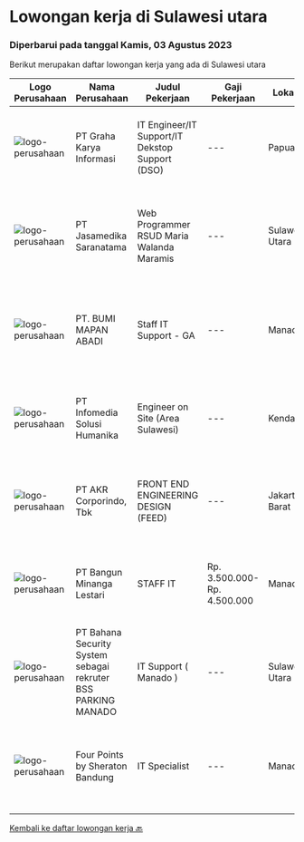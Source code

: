 
  # Lowongan kerja di Sulawesi utara

  ### Diperbarui pada tanggal Kamis, 03 Agustus 2023

  Berikut merupakan daftar lowongan kerja yang ada di Sulawesi utara

  |Logo Perusahaan | Nama Perusahaan | Judul Pekerjaan | Gaji Pekerjaan | Lokasi | Deskripsi | Tanggal diunggah | Pranala |
  | -------------- | --------------- | --------------- | --------- | --------- | -------------- | ------- | ----------- |
  |![logo-perusahaan](https://image-service-cdn.seek.com.au/c318dd0b699c6160d2411e7473745c289633be44/ee4dce1061f3f616224767ad58cb2fc751b8d2dc)|PT Graha Karya Informasi|IT Engineer/IT Support/IT Dekstop Support (DSO)|---|Papua|Requirements:1. Minimum 6 Months as an IT Support (Fresh Graduate are welcome to apply)2. Bachelor's Degree in Computer/ IT or equivalent3. Have...|Rabu, 02 Agustus 2023|https://www.jobstreet.co.id/id/job/it-engineer-it-support-it-dekstop-support-dso-4425201?token=0~c058f443-a681-4c21-8b84-5d9066dc6bb1&sectionRank=1&jobId=jobstreet-id-job-4425201|
|![logo-perusahaan](https://image-service-cdn.seek.com.au/172fba7ccd5ea4395b3bcad5f9d7d531f942b6e6/ee4dce1061f3f616224767ad58cb2fc751b8d2dc)|PT Jasamedika Saranatama|Web Programmer RSUD Maria Walanda Maramis|---|Sulawesi Utara|Deskripsi PekerjaanKualifikasi: Pendidikan D3 atau S1 (Teknik Informatika/Manajemen Informatika/Sistem Informasi) Memiliki inisiatif tinggi dan teliti...|Senin, 31 Juli 2023|https://www.jobstreet.co.id/id/job/web-programmer-rsud-maria-walanda-maramis-4421958?token=0~c058f443-a681-4c21-8b84-5d9066dc6bb1&sectionRank=2&jobId=jobstreet-id-job-4421958|
|![logo-perusahaan](https://image-service-cdn.seek.com.au/e6735267d5b7740a156b61d36a9a5ee361b64bb7/ee4dce1061f3f616224767ad58cb2fc751b8d2dc)|PT. BUMI MAPAN ABADI|Staff IT Support - GA|---|Manado|Kualifikasi : Pendidikan minimal D3 Teknik Informatika; Usia Maksimal 35 Tahun; Memiliki pengalaman dibidang IT minimal 1 Tahun; Memiliki SIM A dan...|Kamis, 27 Juli 2023|https://www.jobstreet.co.id/id/job/staff-it-support-ga-4417915?token=0~c058f443-a681-4c21-8b84-5d9066dc6bb1&sectionRank=3&jobId=jobstreet-id-job-4417915|
|![logo-perusahaan](https://image-service-cdn.seek.com.au/63373d162568ae23aa2bd2a36d347af5a9d4476e/ee4dce1061f3f616224767ad58cb2fc751b8d2dc)|PT Infomedia Solusi Humanika|Engineer on Site (Area Sulawesi)|---|Kendari|Kualifikasi : Maksimal usia 30 tahun Pendidikan minimal D3 jurusan Sistem Informasi / Teknologi Informasi / Teknik Informatika Memiliki pengalaman...|Selasa, 18 Juli 2023|https://www.jobstreet.co.id/id/job/engineer-on-site-area-sulawesi-4408931?token=0~c058f443-a681-4c21-8b84-5d9066dc6bb1&sectionRank=4&jobId=jobstreet-id-job-4408931|
|![logo-perusahaan](https://image-service-cdn.seek.com.au/bfbfec10b99d0e4ba38820e5ba26ab07e2fa79ad/ee4dce1061f3f616224767ad58cb2fc751b8d2dc)|PT AKR Corporindo, Tbk|FRONT END ENGINEERING DESIGN (FEED)|---|Jakarta Barat|Job Description: Develop overall technical design and guidelines for asset construction &amp; review any technical work done by external parties...|Selasa, 18 Juli 2023|https://www.jobstreet.co.id/id/job/front-end-engineering-design-feed-4409107?token=0~c058f443-a681-4c21-8b84-5d9066dc6bb1&sectionRank=5&jobId=jobstreet-id-job-4409107|
|![logo-perusahaan](https://image-service-cdn.seek.com.au/f560e65945e4757b8f7e953ca9852daaf65fea0c/ee4dce1061f3f616224767ad58cb2fc751b8d2dc)|PT Bangun Minanga Lestari|STAFF IT|Rp. 3.500.000-Rp. 4.500.000|Manado|Deskripsi Pekerjaan : Menyediakan pelayanan teknis dalam hal desain jaringan, implementasi, operation, support, deployment, distribusi IT network...|Jumat, 14 Juli 2023|https://www.jobstreet.co.id/id/job/staff-it-4405383?token=0~c058f443-a681-4c21-8b84-5d9066dc6bb1&sectionRank=6&jobId=jobstreet-id-job-4405383|
|![logo-perusahaan](https://i.ibb.co/sqvTCh9/112815900-stock-vector-no-image-available-icon-flat-vector.webp)|PT Bahana Security System sebagai rekruter BSS PARKING MANADO|IT Support ( Manado )|---|Sulawesi Utara|Persyaratan Untuk Iklan Lowongan Pekerjaan Sebagai Berikut: Posisi yang di butuhkan :1. IT SupportPersyaratan Umum :- Max 30 tahun- Pendidikan minimal...|Selasa, 11 Juli 2023|https://www.jobstreet.co.id/id/job/it-support-manado-1036388225?token=0~c058f443-a681-4c21-8b84-5d9066dc6bb1&sectionRank=7&jobId=jobstreet-id-job-1036388225|
|![logo-perusahaan](https://i.ibb.co/sqvTCh9/112815900-stock-vector-no-image-available-icon-flat-vector.webp)|Four Points by Sheraton Bandung|IT Specialist|---|Manado|POSITION SUMMARYInstall, configure, manage, maintain, test, evaluate, and repair computer networks, workstations, support server system(s), supporting...|Rabu, 12 Juli 2023|https://www.jobstreet.co.id/id/job/it-specialist-1036399522?token=0~c058f443-a681-4c21-8b84-5d9066dc6bb1&sectionRank=8&jobId=jobstreet-id-job-1036399522|


  [Kembali ke daftar lowongan kerja 🔙](../README.md#daftar-lowongan-kerja)
  
